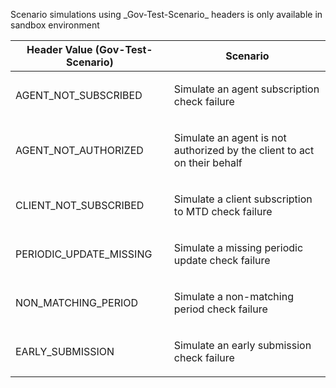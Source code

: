 <p>Scenario simulations using _Gov-Test-Scenario_ headers is only available in sandbox environment</p>
<table>
    <thead>
        <tr>
            <th>Header Value (Gov-Test-Scenario)</th>
            <th>Scenario</th>
        </tr>
    </thead>
    <tbody>
        <tr>
            <td><p>AGENT_NOT_SUBSCRIBED</p></td>
            <td><p>Simulate an agent subscription check failure</p></td>
        </tr>
        <tr>
            <td><p>AGENT_NOT_AUTHORIZED</p></td>
            <td><p>Simulate an agent is not authorized by the client to act on their behalf</p></td>
        </tr>
        <tr>
            <td><p>CLIENT_NOT_SUBSCRIBED</p></td>
            <td><p>Simulate a client subscription to MTD check failure</p></td>
        </tr>
        <tr>
            <td><p>PERIODIC_UPDATE_MISSING</p></td>
            <td><p>Simulate a missing periodic update check failure</p></td>
        </tr>
        <tr>
            <td><p>NON_MATCHING_PERIOD</p></td>
            <td><p>Simulate a non-matching period check failure</p></td>
        </tr>
        <tr>
            <td><p>EARLY_SUBMISSION</p></td>
            <td><p>Simulate an early submission check failure</p></td>
        </tr>
    </tbody>
</table>
